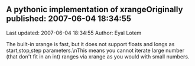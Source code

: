 ## A pythonic implementation of xrangeOriginally published: 2007-06-04 18:34:55 
Last updated: 2007-06-04 18:34:55 
Author: Eyal Lotem 
 
The built-in xrange is fast, but it does not support floats and longs as start,stop,step parameters.\nThis means you cannot iterate large number (that don't fit in an int) ranges via xrange as you would with small numbers.